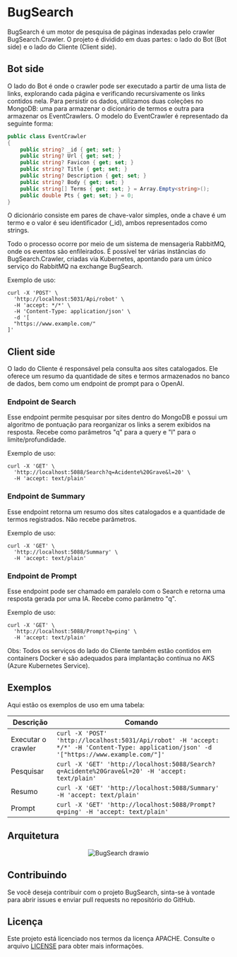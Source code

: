 # BugSearch

BugSearch é um motor de pesquisa de páginas indexadas pelo crawler BugSearch.Crawler. O projeto é dividido em duas partes: o lado do Bot (Bot side) e o lado do Cliente (Client side).

## Bot side

O lado do Bot é onde o crawler pode ser executado a partir de uma lista de links, explorando cada página e verificando recursivamente os links contidos nela. Para persistir os dados, utilizamos duas coleções no MongoDB: uma para armazenar o dicionário de termos e outra para armazenar os EventCrawlers. O modelo do EventCrawler é representado da seguinte forma:

```csharp
public class EventCrawler
{
    public string? _id { get; set; }
    public string? Url { get; set; }
    public string? Favicon { get; set; }
    public string? Title { get; set; }
    public string? Description { get; set; }
    public string? Body { get; set; }
    public string[] Terms { get; set; } = Array.Empty<string>();
    public double Pts { get; set; } = 0;
}
```

O dicionário consiste em pares de chave-valor simples, onde a chave é um termo e o valor é seu identificador (_id), ambos representados como strings.

Todo o processo ocorre por meio de um sistema de mensageria RabbitMQ, onde os eventos são enfileirados. É possível ter várias instâncias do BugSearch.Crawler, criadas via Kubernetes, apontando para um único serviço do RabbitMQ na exchange BugSearch.

Exemplo de uso:

```shell
curl -X 'POST' \
  'http://localhost:5031/Api/robot' \
  -H 'accept: */*' \
  -H 'Content-Type: application/json' \
  -d '[
  "https://www.example.com/"
]'
```

## Client side

O lado do Cliente é responsável pela consulta aos sites catalogados. Ele oferece um resumo da quantidade de sites e termos armazenados no banco de dados, bem como um endpoint de prompt para o OpenAI.

### Endpoint de Search

Esse endpoint permite pesquisar por sites dentro do MongoDB e possui um algoritmo de pontuação para reorganizar os links a serem exibidos na resposta. Recebe como parâmetros "q" para a query e "l" para o limite/profundidade.

Exemplo de uso:

```shell
curl -X 'GET' \
  'http://localhost:5088/Search?q=Acidente%20Grave&l=20' \
  -H 'accept: text/plain'
```

### Endpoint de Summary

Esse endpoint retorna um resumo dos sites catalogados e a quantidade de termos registrados. Não recebe parâmetros.

Exemplo de uso:

```shell
curl -X 'GET' \
  'http://localhost:5088/Summary' \
  -H 'accept: text/plain'
```

### Endpoint de Prompt

Esse endpoint pode ser chamado em paralelo com o Search e retorna uma resposta gerada por uma IA. Recebe como parâmetro "q".

Exemplo de uso:

```shell
curl -X 'GET' \
  'http://localhost:5088/Prompt?q=ping' \
  -H 'accept: text/plain'
```

Obs: Todos os serviços do lado do Cliente também estão contidos em containers Docker e são adequados para implantação contínua no AKS (Azure Kubernetes Service).

## Exemplos



Aqui estão os exemplos de uso em uma tabela:

| Descrição             | Comando                                                                                           |
| --------------------- | ------------------------------------------------------------------------------------------------- |
| Executar o crawler    | `curl -X 'POST' 'http://localhost:5031/Api/robot' -H 'accept: */*' -H 'Content-Type: application/json' -d '["https://www.example.com/"]'` |
| Pesquisar             | `curl -X 'GET' 'http://localhost:5088/Search?q=Acidente%20Grave&l=20' -H 'accept: text/plain'`    |
| Resumo                | `curl -X 'GET' 'http://localhost:5088/Summary' -H 'accept: text/plain'`                            |
| Prompt                | `curl -X 'GET' 'http://localhost:5088/Prompt?q=ping' -H 'accept: text/plain'`                      |

## Arquitetura

<p align="center">
  <img src="https://github.com/andrrff/BugSearch/assets/13167954/55f78bb5-9f1e-4b01-8a96-7b404075cb8f" alt="BugSearch drawio">
</p>


## Contribuindo

Se você deseja contribuir com o projeto BugSearch, sinta-se à vontade para abrir issues e enviar pull requests no repositório do GitHub.

## Licença

Este projeto está licenciado nos termos da licença APACHE. Consulte o arquivo [LICENSE](LICENSE) para obter mais informações.
